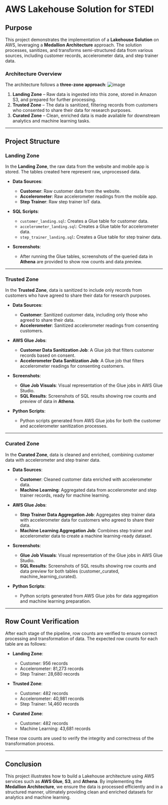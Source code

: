 # AWS Lakehouse Solution for STEDI

## Purpose

This project demonstrates the implementation of a **Lakehouse Solution** on AWS, leveraging a **Medallion Architecture** approach. The solution processes, sanitizes, and transforms semi-structured data from various sources, including customer records, accelerometer data, and step trainer data. 

### Architecture Overview

The architecture follows a **three-zone approach**:
![image](https://github.com/user-attachments/assets/6c8141f2-129a-4062-a282-42a5d929d2f8)

1. **Landing Zone** – Raw data is ingested into this zone, stored in Amazon S3, and prepared for further processing.
2. **Trusted Zone** – The data is sanitized, filtering records from customers who consented to share their data for research purposes.
3. **Curated Zone** – Clean, enriched data is made available for downstream analytics and machine learning tasks.

---

## Project Structure

### Landing Zone

In the **Landing Zone**, the raw data from the website and mobile app is stored. The tables created here represent raw, unprocessed data.

- **Data Sources**: 
  - **Customer**: Raw customer data from the website.
  - **Accelerometer**: Raw accelerometer readings from the mobile app.
  - **Step Trainer**: Raw step trainer IoT data.

- **SQL Scripts**: 
  - `customer_landing.sql`: Creates a Glue table for customer data.
  - `accelerometer_landing.sql`: Creates a Glue table for accelerometer data.
  - `step_trainer_landing.sql`: Creates a Glue table for step trainer data.

- **Screenshots**: 
  - After running the Glue tables, screenshots of the queried data in **Athena** are provided to show row counts and data preview.

---

### Trusted Zone

In the **Trusted Zone**, data is sanitized to include only records from customers who have agreed to share their data for research purposes.

- **Data Sources**: 
  - **Customer**: Sanitized customer data, including only those who agreed to share their data.
  - **Accelerometer**: Sanitized accelerometer readings from consenting customers.

- **AWS Glue Jobs**:
  - **Customer Data Sanitization Job**: A Glue job that filters customer records based on consent.
  - **Accelerometer Data Sanitization Job**: A Glue job that filters accelerometer readings for consenting customers.

- **Screenshots**: 
  - **Glue Job Visuals**: Visual representation of the Glue jobs in AWS Glue Studio.
  - **SQL Results**: Screenshots of SQL results showing row counts and preview of data in **Athena**.

- **Python Scripts**: 
  - Python scripts generated from AWS Glue jobs for both the customer and accelerometer sanitization processes.

---

### Curated Zone

In the **Curated Zone**, data is cleaned and enriched, combining customer data with accelerometer and step trainer data.

- **Data Sources**: 
  - **Customer**: Cleaned customer data enriched with accelerometer data.
  - **Machine Learning**: Aggregated data from accelerometer and step trainer records, ready for machine learning.

- **AWS Glue Jobs**:
  - **Step Trainer Data Aggregation Job**: Aggregates step trainer data with accelerometer data for customers who agreed to share their data.
  - **Machine Learning Aggregation Job**: Combines step trainer and accelerometer data to create a machine learning-ready dataset.

- **Screenshots**:
  - **Glue Job Visuals**: Visual representation of the Glue jobs in AWS Glue Studio.
  - **SQL Results**: Screenshots of SQL results showing row counts and data preview for both tables (customer_curated, machine_learning_curated).

- **Python Scripts**: 
  - Python scripts generated from AWS Glue jobs for data aggregation and machine learning preparation.

---

## Row Count Verification

After each stage of the pipeline, row counts are verified to ensure correct processing and transformation of data. The expected row counts for each table are as follows:

- **Landing Zone**:
  - Customer: 956 records
  - Accelerometer: 81,273 records
  - Step Trainer: 28,680 records

- **Trusted Zone**:
  - Customer: 482 records
  - Accelerometer: 40,981 records
  - Step Trainer: 14,460 records

- **Curated Zone**:
  - Customer: 482 records
  - Machine Learning: 43,681 records

These row counts are used to verify the integrity and correctness of the transformation process.

---

## Conclusion

This project illustrates how to build a Lakehouse architecture using AWS services such as **AWS Glue**, **S3**, and **Athena**. By implementing the **Medallion Architecture**, we ensure the data is processed efficiently and in a structured manner, ultimately providing clean and enriched datasets for analytics and machine learning.


